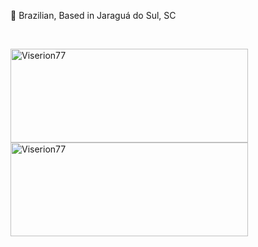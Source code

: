 :house_with_garden: Brazilian, Based in Jaraguá do Sul, SC

<br>

<p float="left">
  <img align="center" src="https://github-readme-streak-stats.herokuapp.com/?user=Viserion77&theme=onedark" width="380" height="150" alt="Viserion77" />
  <img align="center" src="https://github-readme-stats.vercel.app/api/top-langs/?username=Viserion77&layout=compact&theme=onedark" width="380" height="150" alt="Viserion77" />
</p>

